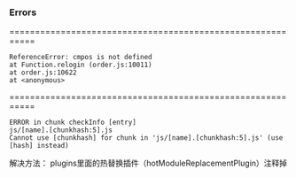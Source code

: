 ### Errors

===========================================================

    ReferenceError: cmpos is not defined
    at Function.relogin (order.js:10011)
    at order.js:10622
    at <anonymous>

===========================================================

    ERROR in chunk checkInfo [entry]
    js/[name].[chunkhash:5].js
    Cannot use [chunkhash] for chunk in 'js/[name].[chunkhash:5].js' (use [hash] instead)

解决方法：
plugins里面的热替换插件（hotModuleReplacementPlugin）注释掉
